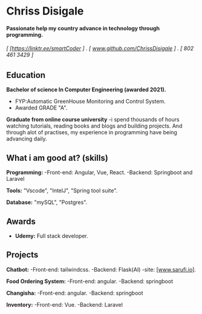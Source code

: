 Chriss Disigale
======

#### Passionate help my country advance in technology through programming. 

###### [ [https://linktr.ee/smartCoder ] . [ www.github.com/ChrissDisigale ] . [ 802 461 3429 ]


Education
---------
**Bachelor of science In Computer Engineering (awarded 2021).**

- FYP:Automatic GreenHouse Monitoring and Control System. 
- Awarded GRADE "A".

**Graduate from online course university**
-i spend thousands of hours watching tutorials, reading books and blogs and building projects. And through alot of practises, my experience in programming have 
being advancing daily.


What i am good at? (skills)
------
**Programming:**
-Front-end: Angular, Vue, React.
-Backend: Springboot and Laravel

**Tools:** "Vscode", "IntelJ", "Spring tool suite".

**Database:** "mySQL", "Postgres".

Awards
------
- **Udemy:** Full stack developer.

Projects
------
**Chatbot:**
-Front-end: tailwindcss.
-Backend: Flask(AI)
-site: [www.sarufi.io].

**Food Ordering System:**
-Front-end: angular.
-Backend: springboot

**Changisha:**
-Front-end: angular.
-Backend: springboot

**Inventory:**
-Front-end: Vue.
-Backend: Laravel
